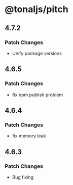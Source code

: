 # @tonaljs/pitch

## 4.7.2

### Patch Changes

- Unify package versions

## 4.6.5

### Patch Changes

- fix npm publish problem

## 4.6.4

### Patch Changes

- fix memory leak

## 4.6.3

### Patch Changes

- Bug fixing
